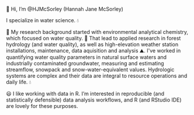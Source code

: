 :wave: Hi, I’m @HJMcSorley (Hannah Jane McSorley)

I specialize in water science. :droplet:

:eyes: My research background started with environmental analytical chemistry, which focused on water quality. 🌲 That lead to applied research in forest hydrology (and water quality), as well as high-elevation weather station installations, maintenance, data aquisition and analysis :mountain:. I've worked in quantifying water quality parameters in natural surface waters and industrially contaminated groundwater, measuring and estimating streamflow, snowpack and snow-water-equivalent values. Hydrologic systems are complex and their data are integral to resource operations and daily life. :droplet:

:smiley: I like working with data in R. I’m interested in reproducible (and statistically defensible) data analysis workflows, and R (and RStudio IDE) are lovely for these purposes.   

